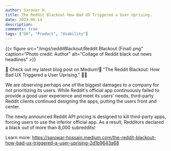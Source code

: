 ```yaml
---
author: Sarowar H.
title: The Reddit Blackout How Bad UX Triggered a User Uprising.
date: 2023-06-14
description:
comments: true
tags: ["UX", "Product", "Usability"]
---
```

{{< figure src="/imgs/redditBlackout/Reddit Blackout (Final).png" caption="Photo credit: Author" alt="Collage of Reddit black out news headlines" >}}

📢 Check out my latest blog post on Medium!🚀
"The Reddit Blackout: How Bad UX Triggered a User Uprising." 📝✨

We are observing perhaps one of the biggest damages to a company for not prioritizing its users. While Reddit's official app continuously failed to provide a good user experience and meet its users' needs, third-party Reddit clients continued designing the apps, putting the users front and center.

The newly announced Reddit API pricing is designed to kill third-party apps, forcing users to use the inferior official app. As a result, Redditors declared a black out of more than 8,000 subreddits!

Learn more: https://sarowar-hossain.medium.com/the-reddit-blackout-how-bad-ux-triggered-a-user-uprising-2d1b9643a68

